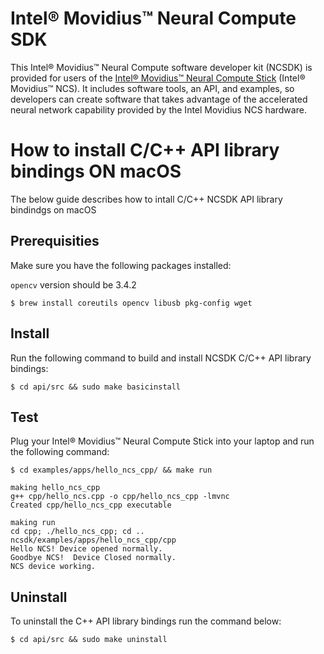 # Intel® Movidius™ Neural Compute SDK
This Intel® Movidius™ Neural Compute software developer kit (NCSDK) is provided for users of the [Intel® Movidius™ Neural Compute Stick](https://developer.movidius.com/) (Intel® Movidius™ NCS). It includes software tools, an API, and examples, so developers can create software that takes advantage of the accelerated neural network capability provided by the Intel Movidius NCS hardware.

# How to install C/C++ API library bindings ON macOS

The below guide describes how to intall C/C++ NCSDK API library bindindgs on macOS

## Prerequisities

Make sure you have the following packages installed:

`opencv` version should be 3.4.2

```shell
$ brew install coreutils opencv libusb pkg-config wget
```

## Install

Run the following command to build and install NCSDK C/C++ API library bindings:

```shell
$ cd api/src && sudo make basicinstall
```

## Test

Plug your Intel® Movidius™ Neural Compute Stick into your laptop and run the following command:

```
$ cd examples/apps/hello_ncs_cpp/ && make run

making hello_ncs_cpp
g++ cpp/hello_ncs.cpp -o cpp/hello_ncs_cpp -lmvnc
Created cpp/hello_ncs_cpp executable

making run
cd cpp; ./hello_ncs_cpp; cd ..
ncsdk/examples/apps/hello_ncs_cpp/cpp
Hello NCS! Device opened normally.
Goodbye NCS!  Device Closed normally.
NCS device working.
```

## Uninstall

To uninstall the C++ API library bindings run the command below:

```shell
$ cd api/src && sudo make uninstall
```
